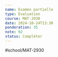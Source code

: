 ```yaml
---
name: Examen partielle
type: Evaluation
course: MAT-2930
date: 2024-10-24T13:30
ponderation: 35
note: 92
status: Compléter
---
```

#school/MAT-2930 
